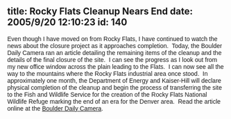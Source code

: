 title: Rocky Flats Cleanup Nears End
date: 2005/9/20 12:10:23
id: 140
---
<font face="Arial">Even though I have moved on from Rocky Flats, I have continued to watch the news about the closure project as it approaches completion.  Today, the Boulder Daily Camera ran an article detailing the remaining items of the cleanup and the details of the final closure of the site.  I can see the progress as I look out from my new office window across the plain leading to the Flats.  I can now see all the way to the mountains where the Rocky Flats industrial area once stood.  In approximately one month, the Department of Energy and Kaiser-Hill will declare physical completion of the cleanup and begin the process of transferring the site to the Fish and Wildlife Service for the creation of the Rocky Flats National Wildlife Refuge marking the end of an era for the Denver area.  Read the article online at the [Boulder Daily Camera](http://dailycamera.com/bdc/county_news/article/0,1713,BDC_2423_4094271,00.html).</font>